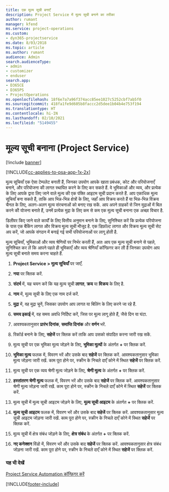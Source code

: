 ```yaml
---
title: एक मूल्य सूची बनाएँ
description: Project Service में मूल्य सूची बनाने का तरीका
author: rumant
manager: kfend
ms.service: project-operations
ms.custom:
- dyn365-projectservice
ms.date: 8/03/2018
ms.topic: article
ms.author: rumant
audience: Admin
search.audienceType:
- admin
- customizer
- enduser
search.app:
- D365CE
- D365PS
- ProjectOperations
ms.openlocfilehash: 18f6e7a7a96f374acc85ee1027c5252cbf7ab5f0
ms.sourcegitcommit: 418fa1fe9d605b8faccc2d5dee1b04b4e753f194
ms.translationtype: HT
ms.contentlocale: hi-IN
ms.lasthandoff: 02/10/2021
ms.locfileid: "5149455"
---
```

# <a name="create-a-price-list-project-service"></a>मूल्‍य सूची बनाना (Project Service)

[!include [banner](../includes/psa-now-project-operations.md)]

[!INCLUDE[cc-applies-to-psa-app-1x-2x](../includes/cc-applies-to-psa-app-1x-2x.md)]

मूल्‍य सूचियाँ एक ऐसा टेम्पलेट बनाती हैं, जिनका उपयोग आपके खाता प्रबंधक, कोट और परियोजनाएँ बनाने, और परियोजना की लागत स्‍थापित करने के लिए कर सकते हैं. वे भूमिकाओं और व्‍यय, और प्रत्‍येक के लिए आपके द्वारा लिए जाने वाले मूल्‍य की एक पंक्ति आइटम सूची प्रदान करते हैं. आप एकाधिक मूल्य सूचियाँ बना सकते हैं, ताकि आप भिन्न-भिन्न क्षेत्रों के लिए, जहाँ आप विक्रय करते हैं या भिन्न-भिन्न विक्रय चैनल के लिए, अलग-अलग मूल्य संरचनाओं को बनाए रख सकें. आप अपने ग्राहकों से जिन मुद्राओं में बिल करने की योजना बनाते हैं, उनमें प्रत्‍येक मुद्रा के लिए कम से कम एक मूल्‍य सूची बनाना एक अच्छा विचार है.  
  
डिलीवर किए जाने वाले कार्यों के लिए वित्तीय अनुमान बनाने के लिए, सुनिश्चित करें कि प्रत्येक परियोजना के पास एक बैकिंग लागत और विक्रय मूल्‍य सूची मौजूद है. एक डिफ़ॉल्ट लागत और विक्रय मूल्य सूची सेट अप करें, जो आपके संगठन में बनाई गई सभी परियोजनाओं पर लागू होती है.  
  
मूल्य सूचियाँ, भूमिकाओं और व्यय श्रेणियों पर निर्भर करती हैं, अतः आप एक मूल्य सूची बनाने से पहले, सुनिश्चित कर लें कि आपने पहले ही भूमिकाएँ और व्‍यय श्रेणियाँ कॉन्फ़िगर कर ली हैं जिनका उपयोग आप मूल्य सूची बनाते समय करना चाहते हैं.  
  
1.  **Project Service > मूल्‍य सूचियाँ** पर जाएँ.  
  
2.  **नया** पर क्लिक करें.  
  
3.  **संदर्भ** में, यह चयन करें कि यह मूल्‍य सूची **लागत**, **क्रय** या **विक्रय** के लिए है.  
  
4.  **नाम** में, मूल्य सूची के लिए एक नाम दर्ज करें.  
  
5.  **मुद्रा** में, वह मुद्रा चुनें, जिसका उपयोग आप लागत या बिलिंग के लिए करने जा रहे हैं.  
  
6.  **समय इकाई** में, वह समय अवधि निर्दिष्ट करें, जिस पर मूल्य लागू होते हैं, जैसे दिन या घंटा.  
  
7.  आवश्‍यकतानुसार **प्रारंभ दिनांक**, **समाप्ति दिनांक** और **वर्णन** भरें.  
  
8.  रिकॉर्ड बनाने के लिए, **सहेजें** पर क्लिक करें ताकि आप उसको संपादित करना जारी रख सकें.  
  
9. मूल्य सूची पर एक भूमिका मूल्य जोड़ने के लिए, **भूमिका मूल्‍यों** के अंतर्गत **+** पर क्लिक करें.  
  
10. **भूमिका मूल्‍य** फलक में, विवरण भरें और उसके बाद **सहेजें** पर क्लिक करें. आवश्यकतानुसार भूमिका मूल्‍य जोड़ना जारी रखें. काम पूरा होने पर, स्‍क्रीन के निचले दाएँ कोने में स्थित **सहेजें** पर क्लिक करें.  
  
11. मूल्य सूची पर एक व्‍यय श्रेणी मूल्य जोड़ने के लिए, **श्रेणी मूल्‍य** के अंतर्गत **+** पर क्लिक करें.  
  
12. **हस्‍तांतरण श्रेणी मूल्‍य** फलक में, विवरण भरें और उसके बाद **सहेजें** पर क्लिक करें. आवश्यकतानुसार श्रेणी मूल्‍य जोड़ना जारी रखें. काम पूरा होने पर, स्‍क्रीन के निचले दाएँ कोने में स्थित **सहेजें** पर क्लिक करें.  
  
13. मूल्य सूची में मूल्य सूची आइटम जोड़ने के लिए, **मूल्‍य सूची आइटम** के अंतर्गत **+** पर क्लिक करें.  
  
14. **मूल्‍य सूची आइटम** फलक में, विवरण भरें और उसके बाद **सहेजें** पर क्लिक करें. आवश्यकतानुसार मूल्‍य सूची आइटम जोड़ना जारी रखें. काम पूरा होने पर, स्‍क्रीन के निचले दाएँ कोने में स्थित **सहेजें** पर क्लिक करें.  
  
15. मूल्‍य सूची में क्षेत्र संबंध जोड़ने के लिए, **क्षेत्र संबंध** के अंतर्गत **+** पर क्लिक करें.  
  
16. **नए कनेक्‍शन** विंडो में, विवरण भरें और उसके बाद **सहेजें** पर क्लिक करें. आवश्‍यकतानुसार क्षेत्र संबंध जोड़ना जारी रखें. काम पूरा होने पर, स्‍क्रीन के निचले दाएँ कोने में स्थित **सहेजें** पर क्लिक करें.  
  
### <a name="see-also"></a>यह भी देखें  
 [Project Service Automation कॉन्फ़िगर करें](../psa/configure.md)


[!INCLUDE[footer-include](../includes/footer-banner.md)]
